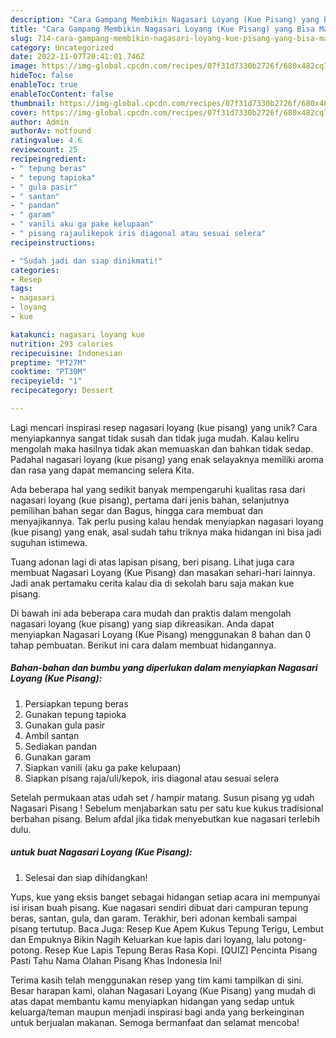 ```yaml
---
description: "Cara Gampang Membikin Nagasari Loyang (Kue Pisang) yang Bisa Manjain Lidah"
title: "Cara Gampang Membikin Nagasari Loyang (Kue Pisang) yang Bisa Manjain Lidah"
slug: 714-cara-gampang-membikin-nagasari-loyang-kue-pisang-yang-bisa-manjain-lidah
category: Uncategorized
date: 2022-11-07T20:41:01.746Z
image: https://img-global.cpcdn.com/recipes/07f31d7330b2726f/680x482cq70/nagasari-loyang-kue-pisang-foto-resep-utama.jpg
hideToc: false
enableToc: true
enableTocContent: false
thumbnail: https://img-global.cpcdn.com/recipes/07f31d7330b2726f/680x482cq70/nagasari-loyang-kue-pisang-foto-resep-utama.jpg
cover: https://img-global.cpcdn.com/recipes/07f31d7330b2726f/680x482cq70/nagasari-loyang-kue-pisang-foto-resep-utama.jpg
author: Admin
authorAv: notfound
ratingvalue: 4.6
reviewcount: 25
recipeingredient:
- " tepung beras"
- " tepung tapioka"
- " gula pasir"
- " santan"
- " pandan"
- " garam"
- " vanili aku ga pake kelupaan"
- " pisang rajaulikepok iris diagonal atau sesuai selera"
recipeinstructions:

- "Sudah jadi dan siap dinikmati!"
categories:
- Resep
tags:
- nagasari
- loyang
- kue

katakunci: nagasari loyang kue 
nutrition: 293 calories
recipecuisine: Indonesian
preptime: "PT27M"
cooktime: "PT30M"
recipeyield: "1"
recipecategory: Dessert

---
```





Lagi mencari inspirasi resep nagasari loyang (kue pisang) yang unik? Cara menyiapkannya sangat tidak susah dan tidak juga mudah. Kalau keliru mengolah maka hasilnya tidak akan memuaskan dan bahkan tidak sedap. Padahal nagasari loyang (kue pisang) yang enak selayaknya memiliki aroma dan rasa yang dapat memancing selera Kita.





Ada beberapa hal yang sedikit banyak mempengaruhi kualitas rasa dari nagasari loyang (kue pisang), pertama dari jenis bahan, selanjutnya pemilihan bahan segar dan Bagus, hingga cara membuat dan menyajikannya. Tak perlu pusing kalau hendak menyiapkan nagasari loyang (kue pisang) yang enak,      asal sudah tahu triknya maka hidangan ini bisa jadi suguhan istimewa.














Tuang adonan lagi di atas lapisan pisang, beri pisang. Lihat juga cara membuat Nagasari Loyang (Kue Pisang) dan masakan sehari-hari lainnya. Jadi anak pertamaku cerita kalau dia di sekolah baru saja makan kue pisang.






Di bawah ini ada beberapa cara mudah dan praktis dalam mengolah nagasari loyang (kue pisang) yang siap dikreasikan. Anda dapat menyiapkan Nagasari Loyang (Kue Pisang) menggunakan 8 bahan dan 0 tahap pembuatan. Berikut ini cara dalam membuat hidangannya.

<!--inarticleads1-->

##### Bahan-bahan dan bumbu yang diperlukan dalam menyiapkan Nagasari Loyang (Kue Pisang):

1. Persiapkan  tepung beras
1. Gunakan  tepung tapioka
1. Gunakan  gula pasir
1. Ambil  santan
1. Sediakan  pandan
1. Gunakan  garam
1. Siapkan  vanili (aku ga pake kelupaan)
1. Siapkan  pisang raja/uli/kepok, iris diagonal atau sesuai selera


Setelah permukaan atas udah set / hampir matang. Susun pisang yg udah Nagasari Pisang ! Sebelum menjabarkan satu per satu kue kukus tradisional berbahan pisang. Belum afdal jika tidak menyebutkan kue nagasari terlebih dulu. 

<!--inarticleads2-->

#####  untuk buat Nagasari Loyang (Kue Pisang):


1. Selesai dan siap dihidangkan!

Yups, kue yang eksis banget sebagai hidangan setiap acara ini mempunyai isi irisan buah pisang. Kue nagasari sendiri dibuat dari campuran tepung beras, santan, gula, dan garam. Terakhir, beri adonan kembali sampai pisang tertutup. Baca Juga: Resep Kue Apem Kukus Tepung Terigu, Lembut dan Empuknya Bikin Nagih Keluarkan kue lapis dari loyang, lalu potong-potong. Resep Kue Lapis Tepung Beras Rasa Kopi. [QUIZ] Pencinta Pisang Pasti Tahu Nama Olahan Pisang Khas Indonesia Ini! 

Terima kasih telah menggunakan resep yang tim kami tampilkan di sini. Besar harapan kami, olahan Nagasari Loyang (Kue Pisang) yang mudah di atas dapat membantu kamu menyiapkan hidangan yang sedap untuk keluarga/teman maupun menjadi inspirasi bagi anda yang berkeinginan untuk berjualan makanan. Semoga bermanfaat dan selamat mencoba!
